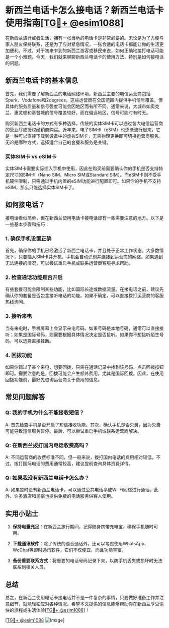 # 新西兰电话卡怎么接电话？新西兰电话卡使用指南[[TG💪+ @esim1088](https://t.me/s/esim1088)]

在新西兰旅行或者生活，拥有一张当地的电话卡是非常必要的。无论是为了方便与家人朋友保持联系，还是为了应对紧急情况，一张合适的电话卡都能让你的生活更加便利。不过，对于初来乍到的新西兰游客或移民来说，如何正确地接打电话可能是一个小难题。今天，我们就来聊聊新西兰电话卡的使用方法，特别是如何接电话的问题。

## 新西兰电话卡的基本信息

首先，我们需要了解新西兰的电话网络环境。新西兰主要的电信运营商包括Spark、Vodafone和2degrees。这些运营商在全国范围内提供手机信号覆盖，但具体的服务质量和信号强度可能会因地区而有所不同。通常来说，大城市如奥克兰、惠灵顿和基督城的信号覆盖较好，而在偏远地区，信号可能时有时无。

购买新西兰电话卡的方式有多种选择，传统的实体SIM卡可以通过各大电信运营商的营业厅或授权经销商购买。近年来，电子SIM卡（eSIM）也逐渐流行起来，它是一种可以直接下载到设备中的虚拟SIM卡，无需物理更换即可切换运营商服务。无论是哪种方式，选择适合自己的套餐和服务是关键。

### 实体SIM卡 vs eSIM卡

实体SIM卡需要实际插入手机中使用，因此在购买前需要确认你的手机是否支持特定尺寸的SIM卡（Nano SIM、Micro SIM或Standard SIM）。而eSIM卡则不受手机硬件限制，只需通过手机内置的eSIM功能进行配置即可。如果你的手机不支持eSIM，那么只能选择实体SIM卡了。

## 如何接电话？

接电话看似简单，但在新西兰使用电话卡接电话却有一些需要注意的地方。以下是一些基本步骤和技巧：

### 1. 确保手机设置正确

首先，确保你的手机已经激活了新西兰电话卡，并且处于正常工作状态。大多数情况下，只要插入SIM卡并开机，手机会自动识别并连接到运营商的网络。如果遇到无法连接的情况，可以尝试重启手机或联系运营商客服寻求帮助。

### 2. 检查通话功能是否开启

有些套餐可能会限制某些功能，比如国际长途或数据流量。在接电话之前，建议先确认你的套餐是否包含接听电话的功能。如果不确定，可以直接拨打运营商的客服热线询问。

### 3. 接听来电

当有来电时，手机屏幕上会显示来电号码。如果号码是本地号码，通常可以直接接听；如果是国际号码，则需要根据具体情况决定是否接听。如果你不想接听陌生号码，可以选择直接挂断。

### 4. 回拨功能

如果你错过了某个来电，想要回拨，只需在通话记录中找到该号码，点击回拨按钮即可。需要注意的是，回拨可能会产生额外费用，尤其是国际回拨。因此，在使用回拨功能前，最好先咨询运营商关于费用的信息。

## 常见问题解答

### Q: 我的手机为什么不能接收短信？

A: 首先检查手机是否开启了短信接收功能。其次，确认手机是否欠费，因为欠费可能导致短信服务暂停。最后，可以尝试重启手机或联系运营商解决。

### Q: 在新西兰拨打国内电话收费高吗？

A: 不同运营商的收费标准不同，但一般来说，拨打国内电话的费用相对较低。不过，拨打国际电话的费用通常较高，建议提前查询具体资费详情。

### Q: 如果我没有新西兰电话卡怎么办？

A: 如果暂时没有新西兰电话卡，可以通过公共电话亭或Wi-Fi网络进行通话。此外，许多酒店和民宿也提供免费的电话服务供客人使用。

## 实用小贴士

1. **保持电量充足**：在新西兰旅行期间，记得随身携带充电宝，确保手机随时可用。
   
2. **下载通讯软件**：除了传统的语音通话外，还可以考虑使用WhatsApp、WeChat等即时通讯软件，它们不仅便宜，而且功能丰富。

3. **备份重要联系方式**：将重要的电话号码记录下来，以防手机丢失或损坏时无法联系到相关人员。

## 总结

总之，在新西兰使用电话卡接电话并不是一件复杂的事情，只要做好准备工作并注意细节，就能轻松应对各种情况。希望本文提供的信息能够帮助你在新西兰享受愉快的旅程或生活体验[[TG💪+ @esim1088](https://t.me/s/esim1088)]！

[[TG💪+ @esim1088](https://t.me/s/esim1088) ![Image](https://i.postimg.cc/4NQfJmqS/Snipaste-2025-05-13-00-14-12.png)]